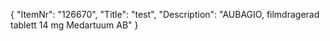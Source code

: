 {
  "ItemNr": "126670",
  "Title": "test",
  "Description": "AUBAGIO, filmdragerad tablett 14 mg Medartuum AB"
}